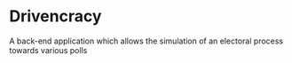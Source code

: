 # Drivencracy
A back-end application which allows the simulation of an electoral process towards various polls
